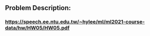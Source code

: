 ## Problem Description:
### https://speech.ee.ntu.edu.tw/~hylee/ml/ml2021-course-data/hw/HW05/HW05.pdf

